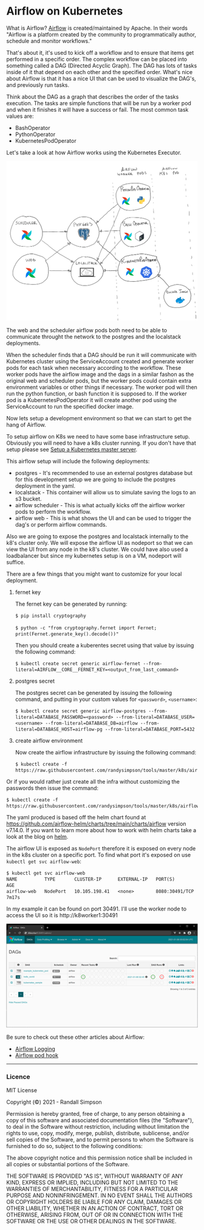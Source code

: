 # Airflow on Kubernetes

What is Airflow?  [Airflow](https://airflow.apache.org/) is created/maintained by Apache.  In their words "Airflow is a platform created by the community to programmatically author, schedule and monitor workflows."

That's about it, it's used to kick off a workflow and to ensure that items get performed in a specific order.  The complex workflow can be placed into something called a DAG (Directed Acyclic Graph).  The DAG has lots of tasks inside of it that depend on each other and the specified order.  What's nice about Airflow is that it has a nice UI that can be used to visualize the DAG's, and previously run tasks.

Think about the DAG as a graph that describes the order of the tasks execution.  The tasks are simple functions that will be run by a worker pod and when it finishes it will have a success or fail.  The most common task values are:
- BashOperator
- PythonOperator
- KubernetesPodOperator

Let's take a look at how Airflow works using the Kubernetes Executor.

![Airflow Overflow](https://raw.githubusercontent.com/randysimpson/tools/master/k8s/airflow/overview.png)

The web and the scheduler airflow pods both need to be able to communicate throught the network to the postgres and the localstack deployments.

When the scheduler finds that a DAG should be run it will communicate with Kubernetes cluster using the ServiceAccount created and generate worker pods for each task when necessary according to the workflow.  These worker pods have the airflow image and the dags in a similar fashon as the original web and scheduler pods, but the worker pods could contain extra environment variables or other things if necessary.  The worker pod will then run the python function, or bash function it is supposed to.  If the worker pod is a KubernetesPodOperator it will create another pod using the ServiceAccount to run the specified docker image.

Now lets setup a development environment so that we can start to get the hang of Airflow.

To setup airflow on K8s we need to have some base infrastructure setup.  Obviously you will need to have a k8s cluster running.  If you don't have that setup please see [Setup a Kubernetes master server](https://simpsonhouse.hopto.org/blog/Setup%20a%20Kubernetes%20master%20server).

This airflow setup will include the following deployments:
* postgres -  It's recommended to use an external postgres database but for this development setup we are going to include the postgres deployment in the yaml.
* localstack - This container will allow us to simulate saving the logs to an s3 bucket.
* airflow scheduler - This is what actually kicks off the airflow worker pods to perform the workflow.
* airflow web - This is what shows the UI and can be used to trigger the dag's or perform airflow commands.

Also we are going to expose the postgres and localstack internally to the k8's cluster only.  We will expose the airflow UI as nodeport so that we can view the UI from any node in the k8's cluster.  We could have also used a loadbalancer but since my kubernetes setup is on a VM, nodeport will suffice.

There are a few things that you might want to customize for your local deployment.
1. fernet key

    The fernet key can be generated by running:
    ```
    $ pip install cryptography

    $ python -c "from cryptography.fernet import Fernet; print(Fernet.generate_key().decode())"
    ```
    Then you should create a kuberentes secret using that value by issuing the following command:
    ```
    $ kubectl create secret generic airflow-fernet --from-literal=AIRFLOW__CORE__FERNET_KEY=<output_from_last_command>
    ```
2. postgres secret

    The postgres secret can be generated by issuing the following command, and putting in your custom values for `<password>`, `<username>`:
    ```
    $ kubectl create secret generic airflow-postgres --from-literal=DATABASE_PASSWORD=<password> --from-literal=DATABASE_USER=<username> --from-literal=DATABASE_DB=airflow --from-literal=DATABASE_HOST=airflow-pg --from-literal=DATABASE_PORT=5432
    ```
3. create airflow environment

    Now create the airflow infrastructure by issuing the following command:
    ```
    $ kubectl create -f https://raw.githubusercontent.com/randysimpson/tools/master/k8s/airflow/local_airflow.yaml
    ```

Or if you would rather just create all the infra without customizing the passwords then issue the command:
```
$ kubectl create -f https://raw.githubusercontent.com/randysimpson/tools/master/k8s/airflow/local_complete_airflow.yaml
```

The yaml produced is based off the helm chart found at https://github.com/airflow-helm/charts/tree/main/charts/airflow version v7.14.0.  If you want to learn more about how to work with helm charts take a look at the blog on [helm](https://simpsonhouse.hopto.org/blog/Helm).

The airflow UI is exposed as `NodePort` therefore it is exposed on every node in the k8s cluster on a specific port.  To find what port it's exposed on use `kubectl get svc airflow-web`:

```
$ kubectl get svc airflow-web
NAME          TYPE       CLUSTER-IP      EXTERNAL-IP   PORT(S)          AGE
airflow-web   NodePort   10.105.198.41   <none>        8080:30491/TCP   7m17s
```

In my example it can be found on port 30491.  I'll use the worker node to access the UI so it is http://k8worker1:30491

![Airflow UI](https://raw.githubusercontent.com/randysimpson/tools/master/k8s/airflow/airflow_ui.png)

Be sure to check out these other articles about Airflow:
* [Airflow Logging](https://github.com/randysimpson/tools/blob/master/k8s/airflow/docs/logging.md)
* [Airflow pod hook](https://github.com/randysimpson/tools/blob/master/k8s/airflow/docs/hook.md)

---

### Licence

MIT License

Copyright (©) 2021 - Randall Simpson

Permission is hereby granted, free of charge, to any person obtaining a copy of this software and associated documentation files (the "Software"), to deal in the Software without restriction, including without limitation the rights to use, copy, modify, merge, publish, distribute, sublicense, and/or sell copies of the Software, and to permit persons to whom the Software is furnished to do so, subject to the following conditions:

The above copyright notice and this permission notice shall be included in all copies or substantial portions of the Software.

THE SOFTWARE IS PROVIDED "AS IS", WITHOUT WARRANTY OF ANY KIND, EXPRESS OR IMPLIED, INCLUDING BUT NOT LIMITED TO THE WARRANTIES OF MERCHANTABILITY, FITNESS FOR A PARTICULAR PURPOSE AND NONINFRINGEMENT. IN NO EVENT SHALL THE AUTHORS OR COPYRIGHT HOLDERS BE LIABLE FOR ANY CLAIM, DAMAGES OR OTHER LIABILITY, WHETHER IN AN ACTION OF CONTRACT, TORT OR OTHERWISE, ARISING FROM, OUT OF OR IN CONNECTION WITH THE SOFTWARE OR THE USE OR OTHER DEALINGS IN THE SOFTWARE.